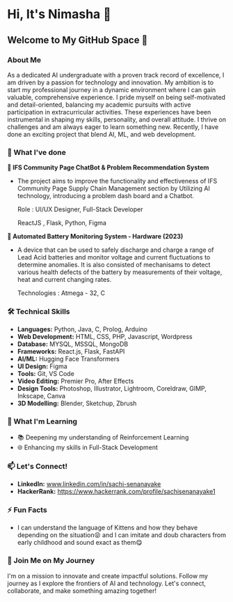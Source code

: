 # Hi, It's Nimasha 👋

## Welcome to My GitHub Space 🚀

### About Me

As a dedicated AI undergraduate with a proven track record of excellence, I am driven by a passion for technology and innovation. My ambition is to start my professional journey in a dynamic environment where I can gain valuable, comprehensive experience. I pride myself on being self-motivated and detail-oriented, balancing my academic pursuits with active participation in extracurricular activities. These experiences have been instrumental in shaping my skills, personality, and overall attitude. I thrive on challenges and am always eager to learn something new. Recently, I have done an exciting project that blend AI, ML, and web development.

### 🔭 What I've done

**🌟 IFS Community Page ChatBot & Problem Recommendation System**
-  The project aims to improve the functionality and effectiveness of IFS Community Page Supply Chain Management section by Utilizing AI technology, introducing a problem dash board and a Chatbot.
    <p>Role : UI/UX Designer, Full-Stack Developer</p>
    <p>ReactJS , Flask, Python, Figma</p>

**🪫 Automated Battery Monitoring System  - Hardware (2023)**
-   A device that can be used to safely discharge and charge a range of Lead Acid batteries and monitor voltage and current fluctuations to determine anomalies. It is also consisted of mechanisams to detect various health defects of the battery by measurements of their voltage, heat and current changing rates.
    <p>Technologies : Atmega - 32, C</p>

### 🛠️ Technical Skills

- **Languages:** Python, Java, C, Prolog, Arduino
- **Web Development:** HTML, CSS, PHP, Javascript, Wordpress
- **Database:** MYSQL, MSSQL, MongoDB
- **Frameworks:** React.js, Flask, FastAPI
- **AI/ML:** Hugging Face Transformers
- **UI Design:** Figma
- **Tools:** Git, VS Code
- **Video Editing:** Premier Pro, After Effects
- **Design Tools:** Photoshop, Illustrator, Lightroom, Coreldraw, GIMP, Inkscape, Canva
- **3D Modelling:** Blender, Sketchup, Zbrush

### 🌱 What I'm Learning

- 📚 Deepening my understanding of Reinforcement Learning
- 🌐 Enhancing my skills in Full-Stack Development

### 📫 Let's Connect!

- **LinkedIn:** www.linkedin.com/in/sachi-senanayake
- **HackerRank:** https://www.hackerrank.com/profile/sachisenanayake1
  
### ⚡ Fun Facts

- I can understand the language of Kittens and how they behave depending on the situation😝 and  I can imitate and doub characters from early childhood and sound exact as them😋


### 🚀 Join Me on My Journey

I'm on a mission to innovate and create impactful solutions. Follow my journey as I explore the frontiers of AI and technology. Let's connect, collaborate, and make something amazing together!


